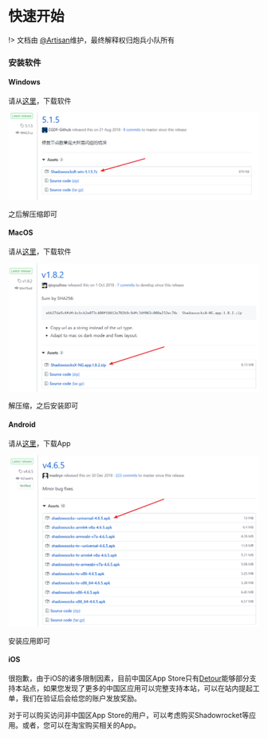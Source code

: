 # 快速开始
!> 文档由 [@Artisan]()维护，最终解释权归炮兵小队所有

### 安装软件

#### Windows

请从[这里](https://github.com/CGDF-Github/SSRR-Windows/releases)，下载软件

![1552040084328](/pic/1552040084328.png)

之后解压缩即可

#### MacOS

请从[这里](https://github.com/shadowsocks/shadowsocks)，下载软件

![1552040377998](/pic/1552040377998.png)

解压缩，之后安装即可

#### Android 

请从[这里](https://github.com/shadowsocks/shadowsocks-android/releases)，下载App

![Snipaste_2019-03-08_18-22-58](/pic/Snipaste_2019-03-08_18-22-58.png)

安装应用即可

#### iOS

很抱歉，由于iOS的诸多限制因素，目前中国区App Store只有[Detour](https://itunes.apple.com/cn/app/detour-%E4%B8%80%E6%AC%BE%E4%BD%8E%E8%B0%83%E5%88%B0%E5%AE%B6%E7%9A%84%E5%8F%8Cs%E5%AE%A2%E6%88%B7%E7%AB%AF/id1260141606?mt=8)能够部分支持本站点，如果您发现了更多的中国区应用可以完整支持本站，可以在站内提起工单，我们在验证后会给您的账户发放奖励。

对于可以购买访问非中国区App Store的用户，可以考虑购买Shadowrocket等应用。或者，您可以在淘宝购买相关的App。

